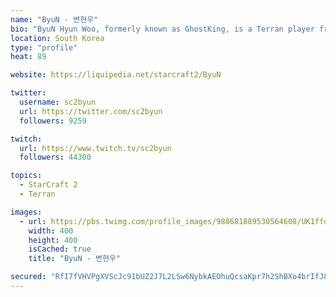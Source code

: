 ```yaml
---
name: "ByuN - 변현우"
bio: "ByuN Hyun Woo, formerly known as GhostKing, is a Terran player from South Korea, currently teamless."
location: South Korea
type: "profile"
heat: 89

website: https://liquipedia.net/starcraft2/ByuN

twitter:
  username: sc2byun
  url: https://twitter.com/sc2byun
  followers: 9259

twitch:
  url: https://www.twitch.tv/sc2byun
  followers: 44300

topics:
  - StarCraft 2
  - Terran

images:
  - url: https://pbs.twimg.com/profile_images/988681889530564608/UK1ffdqU_400x400.jpg
    width: 400
    height: 400
    isCached: true
    title: "ByuN - 변현우"

secured: "RfI7fVHVPgXVScJc91bUZ2J7L2LSw6NybkAEOhuQcsaKpr7h2ShBXo4brIfJ88g11Fa6OW3uv1sSStbMfoIdMwP7nKBXistVKP0YodBgFU/qtkw/xnuNMKdO/2jY6PqRjIHpyrj7q29fCJM2wmOTq8f2v/m+fEcKLkITuEg4K68+v3xKgr3BcfeV7olwqNhUA+2cCX5w5Hsoyh/u/aU2Iiz8lYGYbvmymNCY2W6LecrLKcS6fdxTSkXImID8miVI0GSWcXehRnRBBX/YkqzBvkYCeH5Xi9aidvaxOchaCM7MR+bZlNf5W5PXHmMSCs+ElA0APyzFLljaxWi0HT90sKWXwjQrKHWHs+T6jiFAIRbfBMF6KFE9p8H9YXxIUsEKgyOhYdLKkcuXNfEFiniDEVM8/5WJLKVcwCrQF5obLJM=;QEUOeBQFqOzT6IBiKcoWSw=="
---
```


